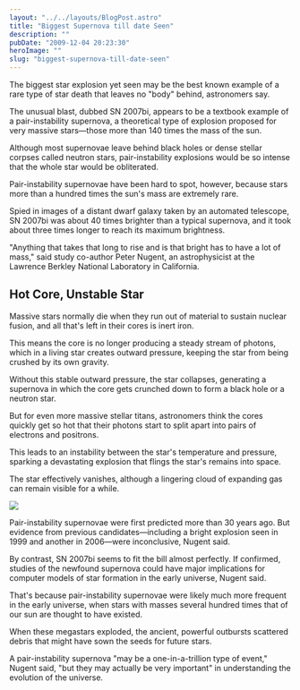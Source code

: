 ```yaml
---
layout: "../../layouts/BlogPost.astro"
title: "Biggest Supernova till date Seen"
description: ""
pubDate: "2009-12-04 20:23:30"
heroImage: ""
slug: "biggest-supernova-till-date-seen"
---
```


The biggest star explosion yet seen may be the best known example of a rare type of star death that leaves no "body" behind, astronomers say.

The unusual blast, dubbed SN 2007bi, appears to be a textbook example of a pair-instability supernova, a theoretical type of explosion proposed for very massive stars—those more than 140 times the mass of the sun.

Although most supernovae leave behind black holes or dense stellar corpses called neutron stars, pair-instability explosions would be so intense that the whole star would be obliterated.

Pair-instability supernovae have been hard to spot, however, because stars more than a hundred times the sun's mass are extremely rare.

Spied in images of a distant dwarf galaxy taken by an automated telescope, SN 2007bi was about 40 times brighter than a typical supernova, and it took about three times longer to reach its maximum brightness.

"Anything that takes that long to rise and is that bright has to have a lot of mass," said study co-author Peter Nugent, an astrophysicist at the Lawrence Berkley National Laboratory in California.
<h2>Hot Core, Unstable Star</h2>
Massive stars normally die when they run out of material to sustain nuclear fusion, and all that's left in their cores is inert iron.

This means the core is no longer producing a steady stream of photons, which in a living star creates outward pressure, keeping the star from being crushed by its own gravity.

Without this stable outward pressure, the star collapses, generating a supernova in which the core gets crunched down to form a black hole or a neutron star.

But for even more massive stellar titans, astronomers think the cores quickly get so hot that their photons start to split apart into pairs of electrons and positrons.

This leads to an instability between the star's temperature and pressure, sparking a devastating explosion that flings the star's remains into space.

The star effectively vanishes, although a lingering cloud of expanding gas can remain visible for a while.

![](/content/images/2013/Dec/091202_biggest_star_explosion_supernova_big_300x186.jpg)

Pair-instability supernovae were first predicted more than 30 years ago. But evidence from previous candidates—including a bright explosion seen in 1999 and another in 2006—were inconclusive, Nugent said.

By contrast, SN 2007bi seems to fit the bill almost perfectly. If confirmed, studies of the newfound supernova could have major implications for computer models of star formation in the early universe, Nugent said.

That's because pair-instability supernovae were likely much more frequent in the early universe, when stars with masses several hundred times that of our sun are thought to have existed.

When these megastars exploded, the ancient, powerful outbursts scattered debris that might have sown the seeds for future stars.

A pair-instability supernova "may be a one-in-a-trillion type of event," Nugent said, "but they may actually be very important" in understanding the evolution of the universe.
